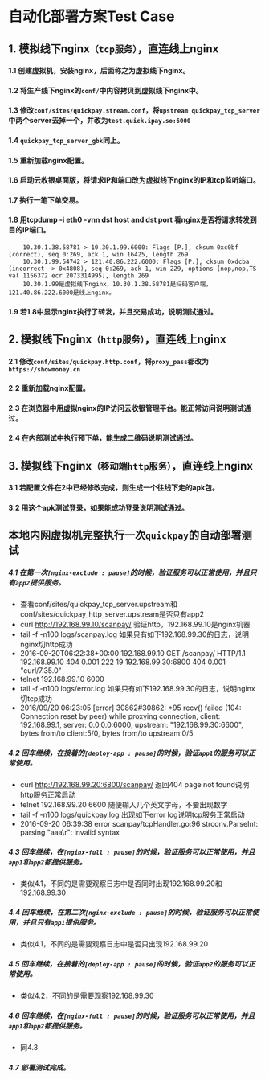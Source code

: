 # 自动化部署方案Test Case

## 1. 模拟线下nginx`（tcp服务）`，直连线上nginx
#### 1.1 创建虚拟机，安装nginx，后面称之为虚拟线下nginx。
#### 1.2 将生产线下nginx的`conf/`中内容拷贝到虚拟线下nginx中。
#### 1.3 修改`conf/sites/quickpay.stream.conf`，将`upstream quickpay_tcp_server`中两个server去掉一个，并改为`test.quick.ipay.so:6000`
#### 1.4 `quickpay_tcp_server_gbk`同上。
#### 1.5 重新加载nginx配置。
#### 1.6 启动云收银桌面版，将请求IP和端口改为虚拟线下nginx的IP和tcp监听端口。
#### 1.7 执行一笔下单交易。
#### 1.8 用tcpdump -i eth0 -vnn dst host <IP> and dst port <PORT> 看nginx是否将请求转发到目的IP端口。
```
    10.30.1.38.58781 > 10.30.1.99.6000: Flags [P.], cksum 0xc0bf (correct), seq 0:269, ack 1, win 16425, length 269
    10.30.1.99.54742 > 121.40.86.222.6000: Flags [P.], cksum 0xdcba (incorrect -> 0x4808), seq 0:269, ack 1, win 229, options [nop,nop,TS val 1156372 ecr 2073314995], length 269
    10.30.1.99是虚拟线下nginx，10.30.1.38.58781是扫码客户端，121.40.86.222.6000是线上nginx。
```

#### 1.9 若1.8中显示nginx执行了转发，并且交易成功，说明测试通过。

## 2. 模拟线下nginx`（http服务）`，直连线上nginx
#### 2.1 修改`conf/sites/quickpay.http.conf`，将`proxy_pass`都改为`https://showmoney.cn`
#### 2.2 重新加载nginx配置。
#### 2.3 在浏览器中用虚拟nginx的IP访问云收银管理平台。能正常访问说明测试通过。
#### 2.4 在内部测试中执行预下单，能生成二维码说明测试通过。

## 3. 模拟线下nginx`（移动端http服务）`，直连线上nginx
#### 3.1 若配置文件在2中已经修改完成，则生成一个往线下走的apk包。
#### 3.2 用这个apk测试登录，如果能成功登录说明测试通过。

## 本地内网虚拟机完整执行一次`quickpay`的自动部署测试
##### 4.1 在第一次`[nginx-exclude : pause]`的时候，验证服务可以正常使用，并且只有`app2`提供服务。
* 查看conf/sites/quickpay_tcp_server.upstream和conf/sites/quickpay_http_server.upstream是否只有app2
* curl http://192.168.99.10/scanpay/		验证http，192.168.99.10是nginx机器
* tail -f -n100 logs/scanpay.log 			如果只有如下192.168.99.30的日志，说明nginx切http成功
* 2016-09-20T06:22:38+00:00 192.168.99.10 GET /scanpay/ HTTP/1.1 192.168.99.10 404 0.001 222 19 192.168.99.30:6800 404 0.001 "curl/7.35.0"
* telnet 192.168.99.10 6000
* tail -f -n100 logs/error.log 				如果只有如下192.168.99.30的日志，说明nginx切tcp成功
* 2016/09/20 06:23:05 [error] 30862#30862: *95 recv() failed (104: Connection reset by peer) while proxying connection, client: 192.168.99.1, server: 0.0.0.0:6000, upstream: "192.168.99.30:6600", bytes from/to client:5/0, bytes from/to upstream:0/5

##### 4.2 回车继续，在接着的`[deploy-app : pause]`的时候，验证`app1`的服务可以正常使用。
* curl http://192.168.99.20:6800/scanpay/		返回404 page not found说明http服务正常启动
* telnet 192.168.99.20 6600						随便输入几个英文字母，不要出现数字
* tail -f -n100 logs/quickpay.log 				出现如下error log说明tcp服务正常启动
* 2016-09-20 06:39:38 error scanpay/tcpHandler.go:96 strconv.ParseInt: parsing "aaa\r": invalid syntax

##### 4.3 回车继续，在`[nginx-full : pause]`的时候，验证服务可以正常使用，并且`app1`和`app2`都提供服务。
* 类似4.1，不同的是需要观察日志中是否同时出现192.168.99.20和192.168.99.30

##### 4.4 回车继续，在第二次`[nginx-exclude : pause]`的时候，验证服务可以正常使用，并且只有`app1`提供服务。
* 类似4.1，不同的是需要观察日志中是否只出现192.168.99.20

##### 4.5 回车继续，在接着的`[deploy-app : pause]`的时候，验证`app2`的服务可以正常使用。
* 类似4.2，不同的是需要观察192.168.99.30

##### 4.6 回车继续，在`[nginx-full : pause]`的时候，验证服务可以正常使用，并且`app1`和`app2`都提供服务。
* 同4.3

##### 4.7 部署测试完成。